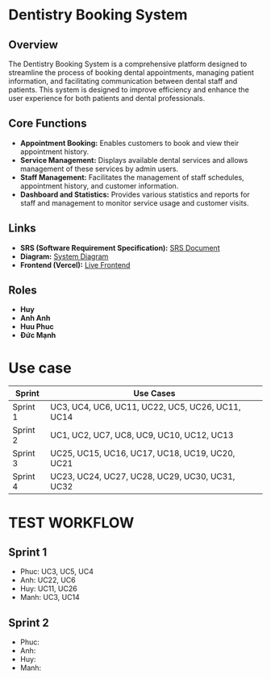# Dentistry Booking System

## Overview
The Dentistry Booking System is a comprehensive platform designed to streamline the process of booking dental appointments, managing patient information, and facilitating communication between dental staff and patients. This system is designed to improve efficiency and enhance the user experience for both patients and dental professionals.

## Core Functions
- **Appointment Booking:** Enables customers to book and view their appointment history.
- **Service Management:** Displays available dental services and allows management of these services by admin users.
- **Staff Management:** Facilitates the management of staff schedules, appointment history, and customer information.
- **Dashboard and Statistics:** Provides various statistics and reports for staff and management to monitor service usage and customer visits.

## Links
- **SRS (Software Requirement Specification):** [SRS Document](https://docs.google.com/document/d/1-woQEySvFkJJ0rmm1Cmxhae86M1NNkhjnNEuN7u8aA4/edit?fbclid=IwAR2SaQ50oZuIRd5BgTc7FbD5_yG3FheTy1XL4ngi1sNnOGhl9CWxLJNXj3k)
- **Diagram:** [System Diagram](https://app.diagrams.net/#G1-5mSVBvoR6uAEzkfXT2RGAQlZQ2oUZC8#%7B%22pageId%22%3A%22lsPBUERqXHNC8R6fdQQM%22%7D)
- **Frontend (Vercel):** [Live Frontend](https://dentistry-booking-system-4jgo.vercel.app)

## Roles
- **Huy**
- **Anh Anh** 
- **Huu Phuc** 
- **Đức Mạnh** 

# Use case

| Sprint  | Use Cases                            |
|---------|--------------------------------------|
| Sprint 1| UC3, UC4, UC6, UC11, UC22, UC5, UC26, UC11, UC14 |
| Sprint 2| UC1, UC2, UC7, UC8, UC9, UC10, UC12, UC13 |
| Sprint 3| UC25, UC15, UC16, UC17, UC18, UC19, UC20, UC21 |
| Sprint 4| UC23, UC24, UC27, UC28, UC29, UC30, UC31, UC32 |            


# TEST WORKFLOW  
## Sprint 1
- Phuc: UC3, UC5, UC4
- Anh: UC22, UC6
- Huy: UC11, UC26
- Manh: UC3, UC14

## Sprint 2
- Phuc: 
- Anh: 
- Huy: 
- Manh:
